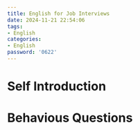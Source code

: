```yaml
---
title: English for Job Interviews
date: 2024-11-21 22:54:06
tags:
- English
categories:
- English
password: '0622'
---
```



# Self Introduction


# Behavious Questions

